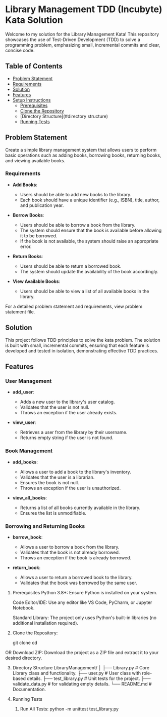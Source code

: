 ﻿# Library Management TDD (Incubyte) Kata Solution

Welcome to my solution for the Library Management Kata! This repository showcases the use of Test-Driven Development (TDD) to solve a programming problem, emphasizing small, incremental commits and clear, concise code.

## Table of Contents

- [Problem Statement](#problem-statement)
- [Requirements](#requirements)
- [Solution](#solution)
- [Features](#features)
- [Setup Instructions](#setup-instructions)
  - [Prerequisites](#prerequisites)
  - [Clone the Repository](#clone-the-repository)
  - [Directory Structure](#directory structure)
  - [Running Tests](#running-tests)

## Problem Statement

Create a simple library management system that allows users to perform basic operations such as adding books, borrowing books, returning books, and viewing available books.

### Requirements

- **Add Books**:
  - Users should be able to add new books to the library.
  - Each book should have a unique identifier (e.g., ISBN), title, author, and publication year.

- **Borrow Books**:
  - Users should be able to borrow a book from the library.
  - The system should ensure that the book is available before allowing it to be borrowed.
  - If the book is not available, the system should raise an appropriate error.

- **Return Books**:
  - Users should be able to return a borrowed book.
  - The system should update the availability of the book accordingly.

- **View Available Books**:
  - Users should be able to view a list of all available books in the library.

For a detailed problem statement and requirements, view problem statement file.

## Solution

This project follows TDD principles to solve the kata problem. The solution is built with small, incremental commits, ensuring that each feature is developed and tested in isolation, demonstrating effective TDD practices.

## Features

### User Management

- **add_user**:
  - Adds a new user to the library's user catalog.
  - Validates that the user is not null.
  - Throws an exception if the user already exists.

- **view_user**:
  - Retrieves a user from the library by their username.
  - Returns empty string if the user is not found.

### Book Management

- **add_books**:
  - Allows a user to add a book to the library's inventory.
  - Validates that the user is a librarian.
  - Ensures the book is not null.
  - Throws an exception if the user is unauthorized.

- **view_all_books**:
  - Returns a list of all books currently available in the library.
  - Ensures the list is unmodifiable.

### Borrowing and Returning Books

- **borrow_book**:
  - Allows a user to borrow a book from the library.
  - Validates that the book is not already borrowed.
  - Throws an exception if the book is already borrowed.

- **return_book**:
  - Allows a user to return a borrowed book to the library.
  - Validates that the book was borrowed by the same user.

1. Prerequisites
    Python 3.8+: Ensure Python is installed on your system.

    Code Editor/IDE: Use any editor like VS Code, PyCharm, or Jupyter Notebook.

    Standard Library: The project only uses Python's built-in libraries (no additional installation required).
2. Clone the Repository:
    
    git clone <repository-url>
    cd <repository-folder>

OR
Download ZIP:
Download the project as a ZIP file and extract it to your desired directory.

3. Directory Structure
    LibraryManagement/
    │
    ├── Library.py         # Core Library class and functionality. 
    ├── user.py         # User class with role-based details.
    ├── test_library.py # Unit tests for the project.
    ├── validate_data.py # for validating empty details.
    └── README.md       # Documentation.

4. Running Tests
    1. Run All Tests:
        python -m unittest test_library.py
